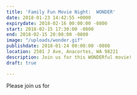 ```yaml
---
title: 'Family Fun Movie Night:  WONDER'
date: 2018-01-23 14:42:55 +0000
expirydate: 2018-02-16 00:00:00 -0800
start: 2018-02-15 17:30:00 -0800
end: 2018-02-15 20:00:00 -0800
image: "/uploads/wonder.gif"
publishdate: 2018-01-24 00:00:00 -0800
location: 2501 J Ave, Anacortes, WA 98221
description: Join us for this WONDERful movie!
draft: true

---
```

Please join us for 
